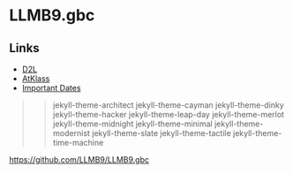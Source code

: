 # LLMB9.gbc
## Links
- [D2L](https://learn.georgebrown.ca)
- [AtKlass](https://app.atklass.com)
- [Important Dates](https://www.georgebrown.ca/current-students/important-dates?term=27246&category=131)

>>jekyll-theme-architect
>>jekyll-theme-cayman
>>jekyll-theme-dinky
>>jekyll-theme-hacker
>>jekyll-theme-leap-day
>>jekyll-theme-merlot
>>jekyll-theme-midnight
>>jekyll-theme-minimal
>>jekyll-theme-modernist
>>jekyll-theme-slate
>>jekyll-theme-tactile
>>jekyll-theme-time-machine

https://github.com/LLMB9/LLMB9.gbc
